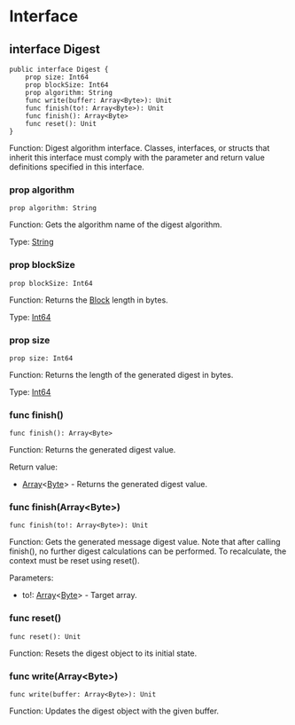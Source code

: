 # Interface

## interface Digest

```cangjie
public interface Digest {
    prop size: Int64
    prop blockSize: Int64
    prop algorithm: String
    func write(buffer: Array<Byte>): Unit
    func finish(to!: Array<Byte>): Unit
    func finish(): Array<Byte>
    func reset(): Unit
}
```

Function: Digest algorithm interface. Classes, interfaces, or structs that inherit this interface must comply with the parameter and return value definitions specified in this interface.

### prop algorithm

```cangjie
prop algorithm: String
```

Function: Gets the algorithm name of the digest algorithm.

Type: [String](../../../core/core_package_api/core_package_structs.md#struct-string)

### prop blockSize

```cangjie
prop blockSize: Int64
```

Function: Returns the [Block](../../../ast/ast_package_api/ast_package_classes.md#class-block) length in bytes.

Type: [Int64](../../../core/core_package_api/core_package_intrinsics.md#int64)

### prop size

```cangjie
prop size: Int64
```

Function: Returns the length of the generated digest in bytes.

Type: [Int64](../../../core/core_package_api/core_package_intrinsics.md#int64)

### func finish()

```cangjie
func finish(): Array<Byte>
```

Function: Returns the generated digest value.

Return value:

- [Array](../../../core/core_package_api/core_package_structs.md#struct-arrayt)\<[Byte](../../../core/core_package_api/core_package_types.md#type-byte)> - Returns the generated digest value.

### func finish(Array\<Byte>)

```cangjie
func finish(to!: Array<Byte>): Unit
```

Function: Gets the generated message digest value. Note that after calling finish(), no further digest calculations can be performed. To recalculate, the context must be reset using reset().

Parameters:

- to!: [Array](../../../core/core_package_api/core_package_structs.md#struct-arrayt)\<[Byte](../../../core/core_package_api/core_package_types.md#type-byte)> - Target array.

### func reset()

```cangjie
func reset(): Unit
```

Function: Resets the digest object to its initial state.

### func write(Array\<Byte>)

```cangjie
func write(buffer: Array<Byte>): Unit
```

Function: Updates the digest object with the given buffer.